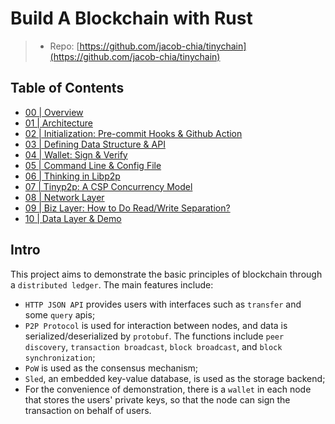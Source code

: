 # Build A Blockchain with Rust

> - Repo: [https://github.com/jacob-chia/tinychain](https://github.com/jacob-chia/tinychain)

## Table of Contents

- [00 | Overview](README.md)
- [01 | Architecture](doc/en/01-architecture.md)
- [02 | Initialization: Pre-commit Hooks & Github Action](doc/en/02-init-project.md)
- [03 | Defining Data Structure & API](doc/en/03-data-structure-api.md)
- [04 | Wallet: Sign & Verify](doc/en/04-wallet.md)
- [05 | Command Line & Config File](doc/en/05-cmd-config.md)
- [06 | Thinking in Libp2p](doc/en/06-libp2p.md)
- [07 | Tinyp2p: A CSP Concurrency Model](doc/en/07-tinyp2p.md)
- [08 | Network Layer](doc/en/08-network.md)
- [09 | Biz Layer: How to Do Read/Write Separation?](doc/en/09-biz.md)
- [10 | Data Layer & Demo](doc/en/10-data.md)

## Intro

This project aims to demonstrate the basic principles of blockchain through a `distributed ledger`. The main features include:

- `HTTP JSON API` provides users with interfaces such as `transfer` and some `query` apis;
- `P2P Protocol` is used for interaction between nodes, and data is serialized/deserialized by `protobuf`. The functions include `peer discovery`, `transaction broadcast`, `block broadcast`, and `block synchronization`;
- `PoW` is used as the consensus mechanism;
- `Sled`, an embedded key-value database, is used as the storage backend;
- For the convenience of demonstration, there is a `wallet` in each node that stores the users' private keys, so that the node can sign the transaction on behalf of users.
